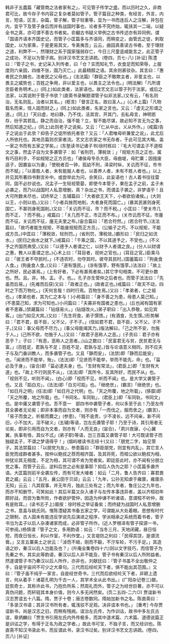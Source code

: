 <!-- { "loadSidebar": true } -->
韩非子五蠹篇「藏管商之法者家有之」，可见管子传学之盛。而以历时之久，非商君可比，故今存子书内容之复杂者莫如管子。管子篇目之种类，有经言，外言，内言，短语，区言，杂篇，管子解，管子轻重等，显为一书而连后人之注解，并包在内，宜乎下及管子身后而并有战国时事也，论者多不究终始，辄挟其一二端，以疑全书之真，亦可谓不善古书者矣。俞樾古书疑义举例之古书传述亦有异同例，谓「国语齐语本齐国史记，而管子小匡篇多与齐语同，而稍变之，由管氏之徒，刺取国史，以为家乘，于是更易其文，专美夷吾」云云，曲园真善读古书者。至于理财之道，利弊不一，然理财之系于国家强弱存亡，今日三尺童竖咸能言之，此正管子之成功，不足以为管子病。别详汉书艺文志讲疏。(卷四，页七-八)
[补证]
陈澧曰：『管子之书，史记采入列传者，曰「仓？实而知礼节，衣食足而知荣辱，上服度则六亲固，四维不张，国乃灭亡。」此最精醇之语。其余则甚驳杂。其言曰：「惠者民之仇雠也，法者民之父母也。」(法法篇)「群臣之不敢欺主者，非爱主也，以畏主之威势也；百姓之争用，非以爱主也，以畏主之法令也。」(明法解)「凡所谓忠臣者务明术。」』(同上)如此类者，法家语也。故艺文志以管子列于法家。或后之法家，以其说附于管子书欤？(直斋书录解题谓管子似非法家。)又有云，「有名则治，无名则乱，治者以其名。」(枢言)「督言正名，故曰圣人。」(心术上篇)「凡物载名而来，怪人固而财之。」(同上)如此类者，名家之言也。又云：「虚无之形谓之道。」(同上)「天曰虚，地曰静，乃不伐，洁其宫，开其门，去私毋言，神明若存，纷乎其若乱，静之而自治，强不能？立，智不能尽谋，故必知不言无为之事，然后知道之纪。」(同上)此则老子之说矣。又云：「仁从中出，义从外作。」(戒篇)告子之说出于此欤？抑告子之徒所依托者欤？又云：「人君唯毋听兼爱之说」，此尤后人所依托也。其地员篇则农家者流。艺文志农家之书无存者，于此可见其大略。盖一家之书而有五家之学矣。』(东塾读书记诸子书)徐时栋曰：『毛大可谓孟子不道桓文之事，然孟子自为文多袭管子：如「省刑罚，薄税敛；」「规矩方员之正也，属有巧目利手，不如规矩之正方员也」「诸侯毋专杀大臣，毋曲堤，毋贮粟；因擅废适子，因置妄以为妻」「使税者百一钟，孤幼不刑，泽梁时纵，关讥而不征，市书而不赋」；「以善胜人者，未有能服人者也，以善养人者，未有不胜人者也。」以上并见其所著四书剩言补中。或尝举此为问，余笑曰，此妄语也！古人着书往往雷同，固不必抄说也。况孟子一生轻视管晏，即使今本管子，果在孟子之前，孟子未必袭之，而乃以战国时人私意增删，真？杂出之书，而谓孟子袭之，非梦语乎！且大可所数未尽也，试终举之：五辅篇曰：「大者欲王天下，小者欲伯诸侯。」(大则以王，小则以伯。)又曰：「小者兵挫而地削，大者身死而国亡。」(暴其民甚则身死国亡，不甚则身死国削。)又曰：「关讥而不征，市？而不税。」小匡曰：「使关市几而不正，？而不税。」戒篇曰：「关几而不正，市正而不布。」(关市讥而不征，市廛而不征，关讥而不征，廛无夫里之布。)宙合篇曰：「若合符然。」(若合符节。)法法篇曰，「故巧者能生规矩，不能废规矩而正方员」，(公输子之巧，不以规矩，不能成方员。)中匡曰：「薄税敛，轻刑罚。」(省刑罚，薄税敛。)霸形曰：「民归之如流水。」(民归之由水之就下。)戒篇曰：「千乘之国，不以其道予之，不受也。」(不义予之齐国而弗受。)又曰：「以德予人者谓之仁，以财予人者谓之良。」(分人以财谓之惠，教人以善谓之忠。)心术上曰：「耳目者，视听之官也。」(耳目之官。)臣乘马曰：「彼王者不夺民时。」(不违农时，勿夺其时。彼夺其民时。)国蓄篇曰：「狗彘食人食。」(狗彘食人食。)又曰：「道有饿民。」(涂有饿莩，野有饿莩。)法法曰：「故上之所好，民必甚焉。」(上有好者，下必有甚焉者矣。)其它字句相类，不可更仆数也。然。且。非。特。孟。子。也。。孔子亦生管仲之后者也。而管子法法曰：「先虽而后易。」(先难而后获)又曰：「政者正也。」(政者正也。)戒篇曰：「故天不动，四时之下而万物化。」(天何言哉！四时行焉。百物生焉。)又曰：「孝弟者，仁之祖也。」(孝弟也者，其为仁之本与！)小称篇曰：「身不善之为患，毋患人莫己知。」(不患莫己知，求为可知也。)小问篇曰：「夫寡非有国者之患也。」(丘也闻有国有家者不患寡。)禁藏篇曰：「钻燧易火。」(钻燧改火。)弟子职曰：「出入恭敬，如见宾客。」(出门如见大宾。)又曰：「先生将食，弟子馔馈。」(有酒食，先生馔。)形势解曰：「君不君，臣不臣，父不父，子不子。」(信如君不君，臣不臣，父不父，子不子。)又曰：事父母而不尽力。」(事父母能竭其力。)版法解曰，「己之所不安，勿施于人。」(己所不欲，勿施于人。)又曰：「故君子恶称人之恶。」(子贡曰：君子亦有恶乎？』子曰：『有恶，恶称人之恶者。』)山之数曰：「民富君无与贫，民贫君无与富。」(百姓足，君孰与不足；百姓不足，君孰与足。)皆与论语意义相同，则不应夫子与及门垂训教人，而多袭管子也。又且「静而安」，(法禁)即「静而后能安」也。「闻贤而不能举，殆」，(法法)即「见贤而不能举，举而不能先，命」也。「菑必及于身」，(宙合)即「菑必逮夫身」也。「生财有常法」，(君臣上)即「生财有大道」也。「故上不行则民不从」，(法法)即「其所令，反其所好，而民不从」也。「视则不见，听则不闻」，(白心)即「视而不见，听而不闻」也。是大学又袭管子也。又且「蹈白刃」，(法法)即「白刃可蹈」也。「继绝世」，(霸言)「继绝世」也。「如日月之明」(任法)即「如日月之代明」也。「天之所覆，地之所载」，(侈靡)即「天之所覆，地之所载」也。「书同名，车同轨」，(君臣上)即「车同轨，书同文」也。是中庸又袭管子也。吾不意一　部四书中袭管子者，何以多至于此！乃至左传其全袭者无论矣；即非本事而自为文者，则亦有「一而伐之，服而舍之」(霸言)，「易子而食之，析骸而爨之」(参患)，「贱不逾贵，少不凌长，远不间亲，新不间旧，小不加大，淫不破义」(五辅)等语，岂左氏袭管子耶！乃至于诗，其引用者无论矣，即非引用而自为文者，则亦有「人而无良」(宙合)，「夙兴夜寐，小心翼翼，执事有恪，其仪不忒」(弟子职)等语，岂三百篇又袭管子耶！大可既读管子而独疑孟子，不谓之梦语得乎！」(烟屿楼读书志经十)又曰：「朋党二字，始见管子。其法禁篇曰：「以朋党为友」，参患篇曰：「群臣朋党，则宜有内乱」，其它言人臣党而成群者甚多。按仲以鲍叔之荐而相齐国，及其将死，而桓公欲以鲍叔为相，仲犹论其无相度，不足为相，其可谓不肯为党者矣。即廷臣此时，亦不闻有分朋立党之事。而管子云云，逆料后世之必有是事耶？抑后人伪为之耶？小匡篇多袭齐语。大匡篇则前半全袭左传，而有可发大噱者：如云「二月，鲁人告齐曰：寡君畏君之威」云云；「五月，襄公田于贝邱」云云；「九年，公孙无知虐于雍廪，雍廪杀无知」云云：凡其叙事，并无年月，独此三处有之；而九年者，鲁庄公之九年也，而亦不知删节，可笑如此！其后半篇又杂入诸子与左传本事违异者，盖以齐桓初年颇好战，而尝为鲁所败，作者欲护管仲，因造为仲谏不听诸语，意谓桓不听仲，故有是败耳。』(读书志子上)眉按：徐时栋之举证备矣；而终疑为战国时人私意增删之书，意盖与姚氏同。惟陈澧疑其书备五家之学，可谓能从大处着眼。思想有时代之限制，古人固未有能违反学说先后演进之程序，学派相承之系统而着书者，管子书当为孟子以后人杂凑诸家而成，必非管子所作。(近人罗根泽有管子探源一书，可参阅。)杨慎谓『管子之文，多用韵语：如云：「当冬三月，天地闭藏，昼日恒短，而夜日恒长，利以作室，不利作堂。」又言堤防之利曰：「民得其饶，是谓流膏。」又言五粟美土之状云：「淖而不衄，刚而不觳，不泞车轮，不污手足。」其造语之妙，秦汉以后人岂能及也？』(升庵全集卷四十六)则以文字技巧，而信管子为先秦之书，其实此等韵语，秦汉以后人非不能及，管子书有秦汉以后人所附益者。然遂谓管子书乃秦汉以后人所作，亦非也，刘献廷曰：『管子书虽不全出敬仲之手，自是宇宙间不可少之大章句。三代而后经纶天下者，俱不能出其范围。』又曰：『管子虽不纯乎一家言，自是经世奇书，三代而后欲经纶天下者，非颖上遗言，何从着手！诸葛孔明为千古一人，其学术全从此书出。』(广阳杂记卷三)献。廷恢奇士，其称许此书，乃抱负所系；然周礼而外，管子之为经世巨著，亦不可以真伪问题，而轩轾其本身价值，则今人多无闲然矣。(页二五四-二六○)
贾谊新书
汉志贾谊五十八篇。隋，贾子十卷；唐志卷数同。隋始加新书之名。陈直斋曰：「多录汉书语；其非汉书所有者，辄浅驳不足观。决非谊本书也。」
[重考]
今存贾谊新书，尚是汉志之旧，而稍有残阙。谊治左氏传，为作训诂，故书中多左氏古谊，章炳麟曰「贾生书引用左氏内外传极多，而其中道术篇、六术篇、道德说篇正是训诂之学，有得于正名为政之学者。」故此书可宝，不独子言，而又经训也。陈直斋不知汉书录此书，而反谓此书，录汉书过矣。别详汉书艺文志讲疏。(卷四，页八)
[补证]
